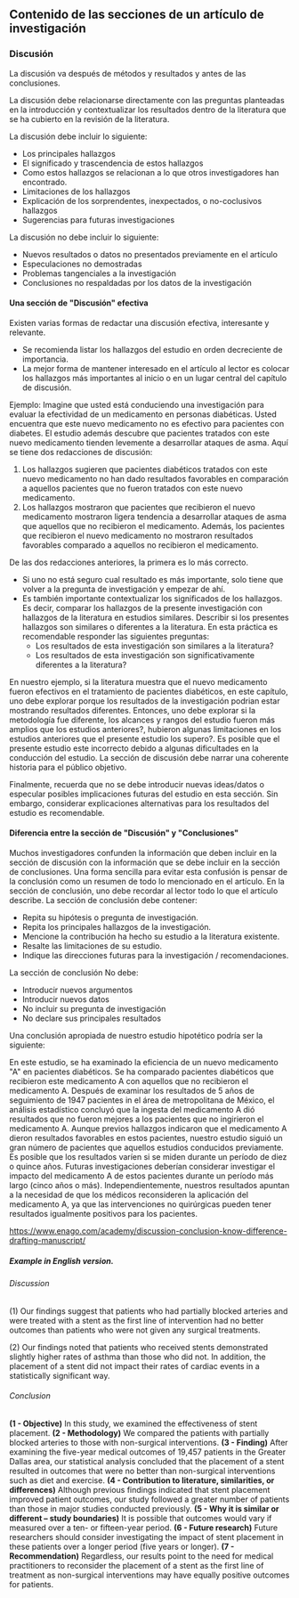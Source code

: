 ## Contenido de las secciones de un artículo de investigación

### Discusión
La discusión va después de métodos y resultados y antes de las conclusiones.

La discusión debe relacionarse directamente con las preguntas planteadas en la introducción y contextualizar los resultados dentro de la literatura que se ha cubierto en la revisión de la literatura. 

La discusión debe incluir lo siguiente:
- Los principales hallazgos
- El significado y trascendencia de estos hallazgos
- Como estos hallazgos se relacionan a lo que otros investigadores han encontrado.
- Limitaciones de los hallazgos
- Explicación de los sorprendentes, inexpectados, o no-coclusivos hallazgos
- Sugerencias para futuras investigaciones

La discusión no debe incluir lo siguiente:
- Nuevos resultados o datos no presentados previamente en el artículo
- Especulaciones no demostradas
- Problemas tangenciales a la investigación
- Conclusiones no respaldadas por los datos de la investigación

#### Una sección de "Discusión" efectiva

Existen varias formas de redactar una discusión efectiva, interesante y relevante.
- Se recomienda listar los hallazgos del estudio en orden decreciente de importancia.
- La mejor forma de mantener interesado en el artículo al lector es colocar los hallazgos más importantes al inicio o en un lugar central del capítulo de discusión.

Ejemplo: Imagine que usted está conduciendo una investigación para evaluar la efectividad de un medicamento en personas diabéticas. Usted encuentra que este nuevo medicamento no es efectivo para pacientes con diabetes. El estudio además descubre que pacientes tratados con este nuevo medicamento tienden levemente a desarrollar ataques de asma.
Aquí se tiene dos redacciones de discusión:
1. Los hallazgos sugieren que pacientes diabéticos tratados con este nuevo medicamento  no han dado resultados favorables en comparación a aquellos pacientes que no fueron tratados con este nuevo medicamento.
2. Los hallazgos mostraron que pacientes que recibieron el nuevo medicamento mostraron ligera tendencia a desarrollar ataques de asma que aquellos que no recibieron el medicamento. Además, los pacientes que recibieron el nuevo medicamento no mostraron resultados favorables comparado a aquellos no recibieron el medicamento.

De las dos redacciones anteriores, la primera es lo más correcto.
- Si uno no está seguro cual resultado es más importante, solo tiene que volver a la pregunta de investigación y empezar de ahí.
- Es también importante contextualizar los significados de los hallazgos. Es decir, comparar los hallazgos de la presente investigación con hallazgos de la literatura en estudios similares. Describir si los presentes hallazgos son similares o diferentes a la literatura. En esta práctica es recomendable responder las siguientes preguntas:
  * Los resultados de esta investigación son similares a la literatura?
  * Los resultados de esta investigación son significativamente diferentes a la literatura?

En nuestro ejemplo, si la literatura muestra que el nuevo medicamento fueron efectivos en el tratamiento de pacientes diabéticos, en este capítulo, uno debe explorar porque los resultados de la investigación podrian estar mostrando resultados diferentes. Entonces, uno debe explorar si la metodología fue diferente, los alcances y rangos del estudio fueron más amplios que los estudios anteriores?, hubieron algunas limitaciones en los estudios anteriores que el presente estudio los supero?. Es posible que el presente estudio este incorrecto debido a algunas dificultades en la conducción del estudio. La sección de discusión debe narrar una coherente historia para el público objetivo.

Finalmente, recuerda que no se debe introducir nuevas ideas/datos o especular posibles implicaciones futuras del estudio en esta sección. Sin embargo, considerar explicaciones alternativas para los resultados del estudio es recomendable.


#### Diferencia entre la sección de "Discusión" y "Conclusiones"
Muchos investigadores confunden la información que deben incluir en la sección de discusión con la información que se debe incluir en la sección de conclusiones. Una forma sencilla para evitar esta confusión is pensar de la conclusión como un resumen de todo lo mencionado en el artículo. En la sección de conclusión, uno debe recordar al lector todo lo que el artículo describe. La sección de conclusión debe contener:
- Repita su hipótesis o pregunta de investigación.
- Repita los principales hallazgos de la investigación.
- Mencione la contribución ha hecho su estudio a la literatura existente.
- Resalte las limitaciones de su estudio.
- Indique las direcciones futuras para la investigación / recomendaciones.

La sección de conclusión No debe:
- Introducir nuevos argumentos
- Introducir nuevos datos
- No incluir su pregunta de investigación
- No declare sus principales resultados

Una conclusión apropiada de nuestro estudio hipotético podría ser la siguiente:

En este estudio, se ha examinado la eficiencia de un nuevo medicamento "A" en pacientes diabéticos. Se ha comparado pacientes diabéticos que recibieron este medicamento A con aquellos que no recibieron el medicamento A. Después de examinar los resultados de 5 años de seguimiento de 1947 pacientes in el área de metropolitana de México, el análisis estadístico concluyó que la ingesta del medicamento A dió resultados que no fueron mejores a los pacientes que no ingirieron el medicamento A. Aunque previos hallazgos indicaron que el medicamento A dieron resultados favorables en estos pacientes, nuestro estudio siguió un gran número de pacientes que aquellos estudios conducidos previamente. Es posible que los resultados varíen si se miden durante un período de diez o quince años. Futuras investigaciones deberían considerar investigar el impacto del medicamento A de estos pacientes durante un período más largo (cinco años o más). Independientemente, nuestros resultados apuntan a la necesidad de que los médicos reconsideren la aplicación del medicamento A, ya que las intervenciones no quirúrgicas pueden tener resultados igualmente positivos para los pacientes.

https://www.enago.com/academy/discussion-conclusion-know-difference-drafting-manuscript/

##### Example in English version.
###### Discussion
(1) Our findings suggest that patients who had partially blocked arteries and were treated with a stent as the first line of intervention had no better outcomes than patients who were not given any surgical treatments.

(2) Our findings noted that patients who received stents demonstrated slightly higher rates of asthma than those who did not. In addition, the placement of a stent did not impact their rates of cardiac events in a statistically significant way.



###### Conclusion
**(1 - Objective)** In this study, we examined the effectiveness of stent placement. **(2 - Methodology)** We compared the patients with partially blocked arteries to those with non-surgical interventions. **(3 - Finding)** After examining the five-year medical outcomes of 19,457 patients in the Greater Dallas area, our statistical analysis concluded that the placement of a stent resulted in outcomes that were no better than non-surgical interventions such as diet and exercise. **(4 - Contribution to literature, similarities, or differences)** Although previous findings indicated that stent placement improved patient outcomes, our study followed a greater number of patients than those in major studies conducted previously. **(5 - Why it is similar or different – study boundaries)** It is possible that outcomes would vary if measured over a ten- or fifteen-year period. **(6 - Future research)** Future researchers should consider investigating the impact of stent placement in these patients over a longer period (five years or longer). **(7 - Recommendation)** Regardless, our results point to the need for medical practitioners to reconsider the placement of a stent as the first line of treatment as non-surgical interventions may have equally positive outcomes for patients.



